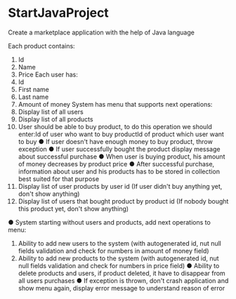 # StartJavaProject
Create a marketplace application with the help of Java language

  Each product contains:
1. Id
2. Name
3. Price
  Each user has:
1. Id
2. First name
3. Last name
4. Amount of money
   System has menu that supports next operations:
1. Display list of all users
2. Display list of all products
3. User should be able to buy product, to do this operation we should enter:Id of user who want to buy productId of
product which user want to buy
● If user doesn't have enough money to buy product, throw exception
● If user successfully bought the product display message about successful purchase
● When user is buying product, his amount of money decreases by product price
● After successful purchase, information about user and his products has to be stored in collection best
suited for that purpose
4. Display list of user products by user id (If user didn't buy anything yet, don't show anything)
5. Display list of users that bought product by product id (If nobody bought this product yet, don't show anything)

● System starting without users and products, add next operations to menu:
1. Ability to add new users to the system (with autogenerated id, nut null fields validation and check for numbers in
amount of money field)
2. Ability to add new products to the system (with autogenerated id, nut null fields validation and check for numbers
in price field)
● Ability to delete products and users, if product deleted, it have to disappear from all users purchases
● If exception is thrown, don't crash application and show menu again, display error message to understand reason of error
